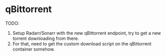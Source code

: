 # qBittorrent

TODO:

1. Setup Radarr/Sonarr with the new qBittorrent endpoint, try to get a new torrent downloading from there.
2. For that, need to get the custom download script on the qBittorrent container somehow.
